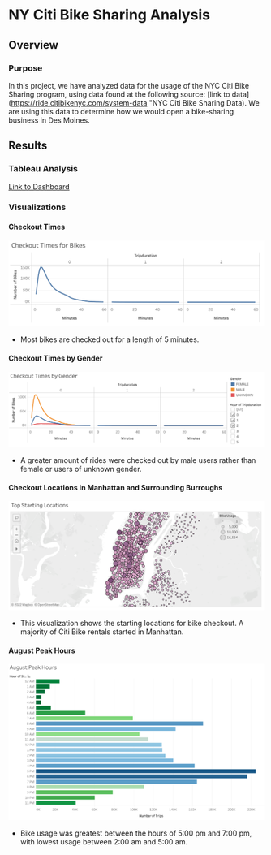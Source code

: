 # NY Citi Bike Sharing Analysis

## Overview
### Purpose
In this project, we have analyzed data for the usage of the NYC Citi Bike Sharing program, using data found at the following source: [link to data](https://ride.citibikenyc.com/system-data "NYC Citi Bike Sharing Data). We are using this data to determine how we would open a bike-sharing business in Des Moines.

## Results

### Tableau Analysis
[Link to Dashboard](https://public.tableau.com/views/NYCCitiBikesChallenge_16433998963730/CitiBike?:language=en-US&:display_count=n&:origin=viz_share_link)

### Visualizations

#### Checkout Times
![checkouttimes](Resources/Checkout_Times.png)
- Most bikes are checked out for a length of 5 minutes.

#### Checkout Times by Gender
![checkouttimesgender](Resources/Checkout_Times_Gender.png)
- A greater amount of rides were checked out by male users rather than female or users of unknown gender.

#### Checkout Locations in Manhattan and Surrounding Burroughs
![checkoutlocations](Resources/Checkout_Locations.png)
- This visualization shows the starting locations for bike checkout. A majority of Citi Bike rentals started in Manhattan.

#### August Peak Hours
![August](Resources/August_Peak_Hours.png)
- Bike usage was greatest between the hours of 5:00 pm and 7:00 pm, with lowest usage between 2:00 am and 5:00 am.


